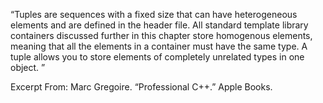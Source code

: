 “Tuples are sequences with a fixed size that can have heterogeneous elements and are defined in the <tuple> header file. All standard template library containers discussed further in this chapter store homogenous elements, meaning that all the elements in a container must have the same type. A tuple allows you to store elements of completely unrelated types in one object. ”

Excerpt From: Marc Gregoire. “Professional C++.” Apple Books. 
